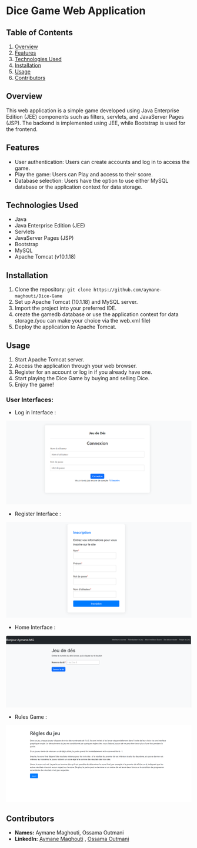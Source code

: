 # Dice Game Web Application

## Table of Contents

1. [Overview](#overview)
2. [Features](#features)
3. [Technologies Used](#technologies-used)
4. [Installation](#installation)
5. [Usage](#usage)
6. [Contributors](#contributors)


## Overview

This web application is a simple game developed using Java Enterprise Edition (JEE) components such as filters, servlets, and JavaServer Pages (JSP). The backend is implemented using JEE, while Bootstrap is used for the frontend.

## Features

- User authentication: Users can create accounts and log in to access the game.
- Play the game: Users can Play and access to their score.
- Database selection: Users have the option to use either MySQL database or the application context for data storage.

## Technologies Used

- Java
- Java Enterprise Edition (JEE)
- Servlets
- JavaServer Pages (JSP)
- Bootstrap
- MySQL
- Apache Tomcat (v10.1.18)

## Installation

1. Clone the repository: `git clone https://github.com/aymane-maghouti/Dice-Game`
2. Set up Apache Tomcat (10.1.18) and MySQL server.
3. Import the project into your preferred IDE.
4. create the gamedb database or use the application context for data storage.(you can make your choice via the web.xml file)
5. Deploy the application to Apache Tomcat.

## Usage

1. Start Apache Tomcat server.
2. Access the application through your web browser.
3. Register for an account or log in if you already have one.
4. Start playing the Dice Game by buying and selling Dice.
5. Enjoy the game!

### User Interfaces:

- Log in Interface :

 ![log_in](images/log_in.png)

 - Register Interface :

  ![Registre](images/registre.png)

  - Home Interface :

  ![Home](images/home.png)

  - Rules Game :

  ![Rules_game](images/rules_game.png)




## Contributors

- **Names:** Aymane Maghouti, Ossama Outmani
- **LinkedIn:** <a href="https://www.linkedin.com/in/aymane-maghouti/" target="_blank">Aymane Maghouti</a> , <a href="https://www.linkedin.com/in/ossama-outmani" target="_blank">Ossama Outmani</a> <br>


